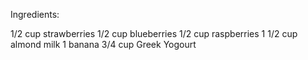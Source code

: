 Ingredients:

1/2 cup strawberries
1/2 cup blueberries
1/2 cup raspberries
1 1/2 cup almond milk
1 banana
3/4 cup Greek Yogourt
